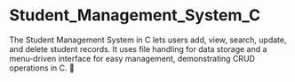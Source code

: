 # Student_Management_System_C
The Student Management System in C lets users add, view, search, update, and delete student records. It uses file handling for data storage and a menu-driven interface for easy management, demonstrating CRUD operations in C. 🚀
